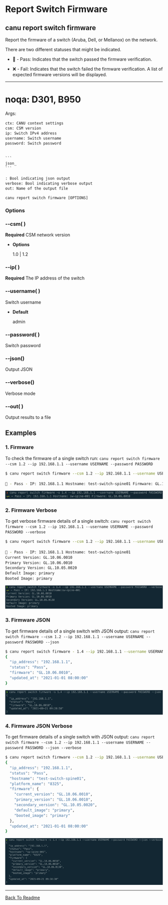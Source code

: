 # Report Switch Firmware

## canu report switch firmware

Report the firmware of a switch (Aruba, Dell, or Mellanox) on the network.

There are two different statuses that might be indicated.


* 🛶 - Pass: Indicates that the switch passed the firmware verification.


* ❌ - Fail: Indicates that the switch failed the firmware verification. A list of expected firmware versions will be displayed.


---

# noqa: D301, B950

Args:

    ctx: CANU context settings
    csm: CSM version
    ip: Switch IPv4 address
    username: Switch username
    password: Switch password


    ```
    json_
    ```

    : Bool indicating json output
    verbose: Bool indicating verbose output
    out: Name of the output file

```shell
canu report switch firmware [OPTIONS]
```

### Options


### --csm( <csm>)
**Required** CSM network version


* **Options**

    1.0 | 1.2



### --ip( <ip>)
**Required** The IP address of the switch


### --username( <username>)
Switch username


* **Default**

    admin



### --password( <password>)
Switch password


### --json()
Output JSON


### --verbose()
Verbose mode


### --out( <out>)
Output results to a file

## Examples

### 1. Firmware

To check the firmware of a single switch run: `canu report switch firmware --csm 1.2 --ip 192.168.1.1 --username USERNAME --password PASSWORD`

```bash
$ canu report switch firmware --csm 1.2 --ip 192.168.1.1 --username USERNAME --password PASSWORD

🛶 - Pass - IP: 192.168.1.1 Hostname: test-switch-spine01 Firmware: GL.10.06.0001
```



![image](images/canu_report_switch_firmware.png)


### 2. Firmware Verbose

To get verbose firmware details of a single switch: `canu report switch firmware --csm 1.2 --ip 192.168.1.1 --username USERNAME --password PASSWORD --verbose`

```bash
$ canu report switch firmware --csm 1.2 --ip 192.168.1.1 --username USERNAME --password PASSWORD --verbose

🛶 - Pass - IP: 192.168.1.1 Hostname: test-switch-spine01
Current Version: GL.10.06.0010
Primary Version: GL.10.06.0010
Secondary Version: GL.10.05.0020
Default Image: primary
Booted Image: primary
```



![image](images/canu_report_switch_firmware_verbose.png)


### 3. Firmware JSON

To get firmware details of a single switch with JSON output: `canu report switch firmware --csm 1.2 --ip 192.168.1.1 --username USERNAME --password PASSWORD --json`

```bash
$ canu report switch firmware - 1.4 --ip 192.168.1.1 --username USERNAME --password PASSWORD --json
{
  "ip_address": "192.168.1.1",
  "status": "Pass",
  "firmware": "GL.10.06.0010",
  "updated_at": "2021-01-01 08:00:00"
}
```



![image](images/canu_report_switch_firmware_json.png)


### 4. Firmware JSON Verbose

To get firmware details of a single switch with JSON output: `canu report switch firmware --csm 1.2 --ip 192.168.1.1 --username USERNAME --password PASSWORD --json --verbose`

```bash
$ canu report switch firmware --csm 1.2 --ip 192.168.1.1 --username USERNAME --password PASSWORD --json --verbose
{
  "ip_address": "192.168.1.1",
  "status": "Pass",
  "hostname": "test-switch-spine01",
  "platform_name": "8325",
  "firmware": {
    "current_version": "GL.10.06.0010",
    "primary_version": "GL.10.06.0010",
    "secondary_version": "GL.10.05.0020",
    "default_image": "primary",
    "booted_image": "primary"
  },
  "updated_at": "2021-01-01 08:00:00"
}
```



![image](images/canu_report_switch_firmware_json_verbose.png)



---

<a href="/readme.md">Back To Readme</a><br>
